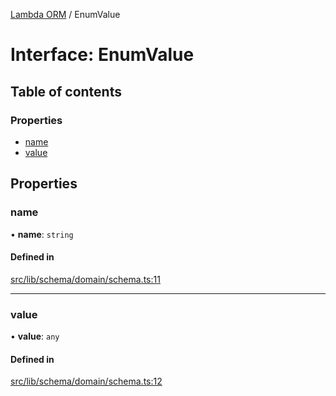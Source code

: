 [Lambda ORM](../README.md) / EnumValue

# Interface: EnumValue

## Table of contents

### Properties

- [name](EnumValue.md#name)
- [value](EnumValue.md#value)

## Properties

### name

• **name**: `string`

#### Defined in

[src/lib/schema/domain/schema.ts:11](https://github.com/lambda-orm/lambdaorm-base/blob/020636e/src/lib/schema/domain/schema.ts#L11)

___

### value

• **value**: `any`

#### Defined in

[src/lib/schema/domain/schema.ts:12](https://github.com/lambda-orm/lambdaorm-base/blob/020636e/src/lib/schema/domain/schema.ts#L12)
